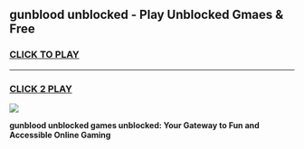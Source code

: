 
## gunblood unblocked - Play Unblocked Gmaes & Free
<h3>
<a href="https://news.freeplayer.one?title=gunblood_unblocked&ref=16F">CLICK TO PLAY</a></h3>
<hr>

<h3>
<a href="https://news.freeplayer.one?title=gunblood_unblocked&ref=16F">CLICK 2 PLAY</a>
  
</h3>

<a href="https://news.freeplayer.one?title=gunblood_unblocked&ref=16F/"><img src="https://clearcache.store/games.png"></a>


**gunblood unblocked games unblocked: Your Gateway to Fun and Accessible Online Gaming**
